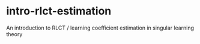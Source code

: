 # intro-rlct-estimation
An introduction to RLCT / learning coefficient estimation in singular learning theory
